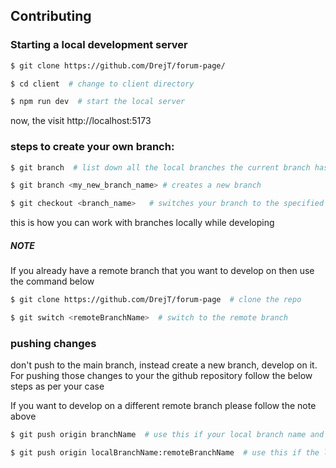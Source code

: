## Contributing

### Starting a local development server

```bash
$ git clone https://github.com/DrejT/forum-page/
```

```bash
$ cd client  # change to client directory
```

```bash
$ npm run dev  # start the local server
```

now, the visit http://localhost:5173

### steps to create your own branch:

```bash
$ git branch  # list down all the local branches the current branch has a *
```

```bash
$ git branch <my_new_branch_name> # creates a new branch
```

```bash
$ git checkout <branch_name>   # switches your branch to the specified branch
```

this is how you can work with branches locally while developing

##### NOTE

If you already have a remote branch that you want to develop on then use the command below

```bash
$ git clone https://github.com/DrejT/forum-page  # clone the repo
```

```bash
$ git switch <remoteBranchName>  # switch to the remote branch
```

### pushing changes

don't push to the main branch, instead create a new branch, develop on it.
For pushing those changes to your the github repository follow the below steps
as per your case

If you want to develop on a different remote branch please follow the note above

```bash
$ git push origin branchName  # use this if your local branch name and remote branch name are the same
```

```bash
$ git push origin localBranchName:remoteBranchName  # use this if the local branch name and remote branch names are not the same
```
